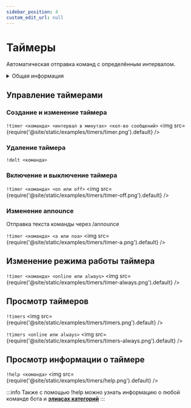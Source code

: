 ```yaml
---
sidebar_position: 4
custom_edit_url: null
---
```


# Таймеры

Автоматическая отправка команд с определённым интервалом.

<details>
  <summary>Общая информация</summary>
  <ul>
    <li><b>Название:</b> timer</li>
    <li><b>Элиасы:</b> delt, timers</li>
    <li><b>Кулдаун:</b> общий 3 секунды</li>
    <li><a href="https://github.com/Relanit/ModBoty/blob/master/ModBoty/cogs/timers.py"><b>Исходный код</b></a></li>
  </ul>
</details>

## Управление таймерами

### Создание и изменение таймера
`!timer <команда> <интервал в минутах> <кол-во сообщений>`
<img src={require('@site/static/examples/timers/timer.png').default} />

### Удаление таймера
`!delt <команда>`

### Включение и выключение таймера
`!timer <команда> <on или off>`
<img src={require('@site/static/examples/timers/timer-off.png').default} />

### Изменение announce
Отправка текста команды через /announce

`!timer <команда> <a или noa>`
<img src={require('@site/static/examples/timers/timer-a.png').default} />

## Изменение режима работы таймера
`!timer <команда> <online или always>`
<img src={require('@site/static/examples/timers/timer-always.png').default} />

## Просмотр таймеров
`!timers`
<img src={require('@site/static/examples/timers/timers.png').default} />

`!timers <online или always>`
<img src={require('@site/static/examples/timers/timers-always.png').default} />

## Просмотр информации о таймере
`!help <команда>`
<img src={require('@site/static/examples/timers/help.png').default} /> <p></p>

:::info
Также с помощью !help можно узнать информацию о любой команде бота и **[элиасах категорий](stream-info.md#добавить-элиас)**
:::